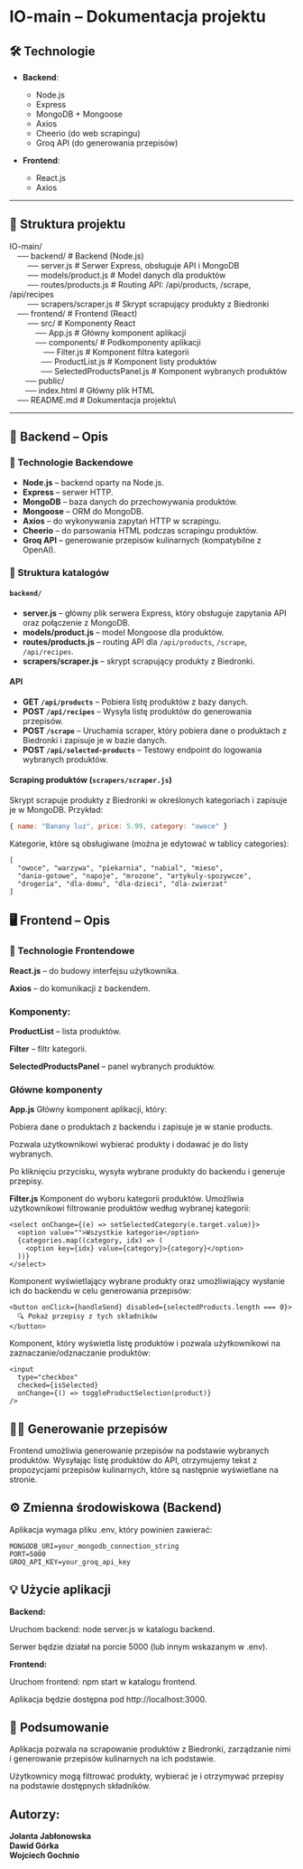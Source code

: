 # IO-main – Dokumentacja projektu

## 🛠 Technologie
- **Backend**:
  - Node.js
  - Express
  - MongoDB + Mongoose
  - Axios
  - Cheerio (do web scrapingu)
  - Groq API (do generowania przepisów)
  
- **Frontend**:
  - React.js
  - Axios

---

## 📁 Struktura projektu

IO-main/\
&emsp;── backend/ # Backend (Node.js)\
&emsp;&emsp; ── server.js # Serwer Express, obsługuje API i MongoDB\
&emsp;&emsp; ── models/product.js # Model danych dla produktów\
&emsp;&emsp; ── routes/products.js # Routing API: /api/products, /scrape, /api/recipes\
&emsp;&emsp; ── scrapers/scraper.js # Skrypt scrapujący produkty z Biedronki\
&emsp;── frontend/ # Frontend (React)\
&emsp;&emsp; ── src/ # Komponenty React\
 &emsp;&emsp;&emsp; ── App.js # Główny komponent aplikacji\
 &emsp;&emsp;&emsp; ── components/ # Podkomponenty aplikacji\
 &emsp;&emsp;&emsp;&emsp; ── Filter.js # Komponent filtra kategorii\
 &emsp;&emsp;&emsp;&emsp;── ProductList.js # Komponent listy produktów\
  &emsp;&emsp;&emsp;&emsp;── SelectedProductsPanel.js # Komponent wybranych produktów\
 &emsp;&emsp;── public/\
 &emsp;&emsp;── index.html # Główny plik HTML\
&emsp;── README.md # Dokumentacja projektu\


---

## 📒 Backend – Opis

### 🔧 Technologie Backendowe

- **Node.js** – backend oparty na Node.js.
- **Express** – serwer HTTP.
- **MongoDB** – baza danych do przechowywania produktów.
- **Mongoose** – ORM do MongoDB.
- **Axios** – do wykonywania zapytań HTTP w scrapingu.
- **Cheerio** – do parsowania HTML podczas scrapingu produktów.
- **Groq API** – generowanie przepisów kulinarnych (kompatybilne z OpenAI).

### 📁 Struktura katalogów

#### `backend/`

- **server.js** – główny plik serwera Express, który obsługuje zapytania API oraz połączenie z MongoDB.
- **models/product.js** – model Mongoose dla produktów.
- **routes/products.js** – routing API dla `/api/products`, `/scrape`, `/api/recipes`.
- **scrapers/scraper.js** – skrypt scrapujący produkty z Biedronki.

#### API

- **GET `/api/products`** – Pobiera listę produktów z bazy danych.
- **POST `/api/recipes`** – Wysyła listę produktów do generowania przepisów.
- **POST `/scrape`** – Uruchamia scraper, który pobiera dane o produktach z Biedronki i zapisuje je w bazie danych.
- **POST `/api/selected-products`** – Testowy endpoint do logowania wybranych produktów.

#### Scraping produktów (`scrapers/scraper.js`)

Skrypt scrapuje produkty z Biedronki w określonych kategoriach i zapisuje je w MongoDB. Przykład:

```js
{ name: "Banany luz", price: 5.99, category: "owoce" }
  ```
Kategorie, które są obsługiwane (można je edytować w tablicy categories):
```
[
  "owoce", "warzywa", "piekarnia", "nabial", "mieso", 
  "dania-gotowe", "napoje", "mrozone", "artykuly-spozywcze", 
  "drogeria", "dla-domu", "dla-dzieci", "dla-zwierzat"
]
```
## 🖥️ Frontend – Opis
### 🔧 Technologie Frontendowe
**React.js** – do budowy interfejsu użytkownika.

**Axios** – do komunikacji z backendem.

### Komponenty:

**ProductList** – lista produktów.

**Filter** – filtr kategorii.

**SelectedProductsPanel** – panel wybranych produktów.

### Główne komponenty
**App.js**
Główny komponent aplikacji, który:

Pobiera dane o produktach z backendu i zapisuje je w stanie products.

Pozwala użytkownikowi wybierać produkty i dodawać je do listy wybranych.

Po kliknięciu przycisku, wysyła wybrane produkty do backendu i generuje przepisy.

**Filter.js**
Komponent do wyboru kategorii produktów. Umożliwia użytkownikowi filtrowanie produktów według wybranej kategorii:
```
<select onChange={(e) => setSelectedCategory(e.target.value)}>
  <option value="">Wszystkie kategorie</option>
  {categories.map((category, idx) => (
    <option key={idx} value={category}>{category}</option>
  ))}
</select>
```
Komponent wyświetlający wybrane produkty oraz umożliwiający wysłanie ich do backendu w celu generowania przepisów:
```
<button onClick={handleSend} disabled={selectedProducts.length === 0}>
  🔍 Pokaż przepisy z tych składników
</button>
```
Komponent, który wyświetla listę produktów i pozwala użytkownikowi na zaznaczanie/odznaczanie produktów:
```
<input
  type="checkbox"
  checked={isSelected}
  onChange={() => toggleProductSelection(product)}
/>
```
## 🧑‍🍳 Generowanie przepisów
Frontend umożliwia generowanie przepisów na podstawie wybranych produktów. Wysyłając listę produktów do API, otrzymujemy tekst z propozycjami przepisów kulinarnych, które są następnie wyświetlane na stronie.

## ⚙️ Zmienna środowiskowa (Backend)
Aplikacja wymaga pliku .env, który powinien zawierać:
```
MONGODB_URI=your_mongodb_connection_string
PORT=5000
GROQ_API_KEY=your_groq_api_key
```
## 💡 Użycie aplikacji
**Backend:**

Uruchom backend: node server.js w katalogu backend.

Serwer będzie działał na porcie 5000 (lub innym wskazanym w .env).

**Frontend:**

Uruchom frontend: npm start w katalogu frontend.

Aplikacja będzie dostępna pod http://localhost:3000.

## 🚧 Podsumowanie
Aplikacja pozwala na scrapowanie produktów z Biedronki, zarządzanie nimi i generowanie przepisów kulinarnych na ich podstawie.

Użytkownicy mogą filtrować produkty, wybierać je i otrzymywać przepisy na podstawie dostępnych składników.

## Autorzy:
**Jolanta Jabłonowska**\
**Dawid Górka**\
**Wojciech Gochnio**
